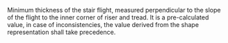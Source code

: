 Minimum thickness of the stair flight, measured perpendicular to the slope of the flight to the inner corner of riser and tread. It is a pre-calculated value, in case of inconsistencies, the value derived from the shape representation shall take precedence.
